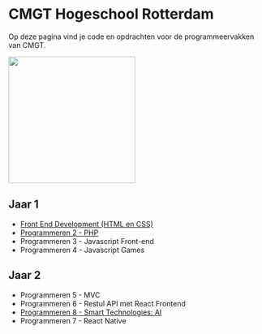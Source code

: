 # CMGT Hogeschool Rotterdam

Op deze pagina vind je code en opdrachten voor de programmeervakken van CMGT.

<img width="250" src="https://cmgt.hr.nl/images/cmgt_logo.webp">

## Jaar 1

- [Front End Development (HTML en CSS)](https://github.com/HR-CMGT/frontend-2022-2023)
- [Programmeren 2 - PHP](https://github.com/HR-CMGT/PRG02-2022-2023)
- Programmeren 3 - Javascript Front-end
- Programmeren 4 - Javascript Games

## Jaar 2

- Programmeren 5 - MVC
- Programmeren 6 - Restul API met React Frontend
- [Programmeren 8 - Smart Technologies: AI](https://github.com/HR-CMGT/PRG08-2022-2023)
- Programmeren 7 - React Native
